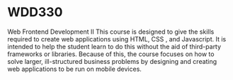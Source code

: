 # WDD330
Web Frontend Development II
This course is designed to give the skills required to create web applications using HTML, CSS , and Javascript. It is intended to help the student learn to do this without the aid of third-party frameworks or libraries. Because of this, the course focuses on how to solve larger, ill-structured business problems by designing and creating web applications to be run on mobile devices.